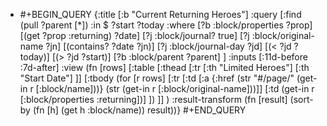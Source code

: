 - #+BEGIN_QUERY
  {:title [:b "Current Returning Heroes"]
   :query [:find (pull ?parent [*])
           :in $ ?start ?today
           :where
           [?b :block/properties ?prop]
           [(get ?prop :returning) ?date]
           [?j :block/journal? true]
           [?j :block/original-name ?jn]
           [(contains? ?date ?jn)]
           [?j :block/journal-day ?jd]
           [(< ?jd ?today)]
           [(> ?jd ?start)]
  		 [?b :block/parent ?parent]
         ]
   :inputs [:11d-before :7d-after]
   :view (fn [rows] [:table 
   [:thead 
    [:tr 
     [:th "Limited Heroes"] 
     [:th "Start Date"] ]] 
   [:tbody 
  (for [r rows] [:tr 
     [:td [:a {:href (str "#/page/" (get-in r [:block/name]))} (str (get-in r [:block/original-name]))]]
     [:td (get-in r [:block/properties :returning])] ])
     ]]
  )
   :result-transform (fn [result]
                       (sort-by (fn [h]
                                  (get h :block/name)) result))}
  #+END_QUERY